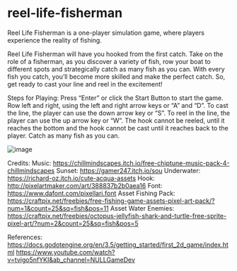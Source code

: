 # reel-life-fisherman
 
Reel Life Fisherman is a one-player simulation game, where players experience the reality of fishing.

Reel Life Fisherman will have you hooked from the first catch. Take on the role of a fisherman, as you discover a variety of fish, row your boat to different spots and strategically catch as many fish as you can. With every fish you catch, you’ll become more skilled and make the perfect catch. So, get ready to cast your line and reel in the excitement! 

Steps for Playing:
Press “Enter” or click the Start Button to start the game.
Row left and right, using the left and right arrow keys or “A” and “D”.
To cast the line, the player can use the down arrow key or “S”.
To reel in the line, the player can use the up arrow key or “W”.
The hook cannot be reeled, until it reaches the bottom and the hook cannot be cast until it reaches back to the player.
Catch as many fish as you can.

![image](https://user-images.githubusercontent.com/126125847/233339307-5e964c1e-47e8-4d43-b8ff-dcace25d7261.png)

Credits:
Music: https://chillmindscapes.itch.io/free-chiptune-music-pack-4-chillmindscapes
Sunset: https://gamer247.itch.io/sou
Underwater: https://richard-oz.itch.io/cute-acqua-assets
Hook: http://pixelartmaker.com/art/388837b2b0aea16
Font: https://www.dafont.com/pixellari.font
Asset Fishing Pack: https://craftpix.net/freebies/free-fishing-game-assets-pixel-art-pack/?num=1&count=25&sq=fish&pos=11
Asset Water Enemies: https://craftpix.net/freebies/octopus-jellyfish-shark-and-turtle-free-sprite-pixel-art/?num=2&count=25&sq=fish&pos=5

References:
https://docs.godotengine.org/en/3.5/getting_started/first_2d_game/index.html
https://www.youtube.com/watch?v=tvigo5nfYKI&ab_channel=NULLGameDev
